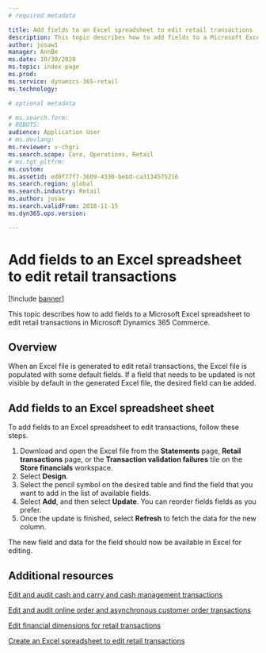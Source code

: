 ```yaml
---
# required metadata

title: Add fields to an Excel spreadsheet to edit retail transactions
description: This topic describes how to add fields to a Microsoft Excel spreadsheet to edit retail transactions in Microsoft Dynamics 365 Commerce.
author: josaw1
manager: AnnBe
ms.date: 10/30/2020
ms.topic: index-page
ms.prod: 
ms.service: dynamics-365-retail
ms.technology: 

# optional metadata

# ms.search.form: 
# ROBOTS: 
audience: Application User
# ms.devlang: 
ms.reviewer: v-chgri
ms.search.scope: Core, Operations, Retail
# ms.tgt_pltfrm: 
ms.custom: 
ms.assetid: ed0f77f7-3609-4330-bebd-ca3134575216
ms.search.region: global
ms.search.industry: Retail
ms.author: josaw
ms.search.validFrom: 2018-11-15
ms.dyn365.ops.version: 

---
```

# Add fields to an Excel spreadsheet to edit retail transactions

[!include [banner](../includes/banner.md)]

This topic describes how to add fields to a Microsoft Excel spreadsheet to edit retail transactions in Microsoft Dynamics 365 Commerce.

## Overview

When an Excel file is generated to edit retail transactions, the Excel file is populated with some default fields. If a field that needs to be updated is not visible by default in the generated Excel file, the desired field can be added.

## Add fields to an Excel spreadsheet sheet

To add fields to an Excel spreadsheet to edit transactions, follow these steps.

1. Download and open the Excel file from the **Statements** page, **Retail transactions** page, or the **Transaction validation failures** tile on the **Store financials** workspace.
1. Select **Design**.
1. Select the pencil symbol on the desired table and find the field that you want to add in the list of available fields.
1. Select **Add**, and then select **Update**. You can reorder fields fields as you prefer.   
1. Once the update is finished, select **Refresh** to fetch the data for the new column.

The new field and data for the field should now be available in Excel for editing.

## Additional resources

[Edit and audit cash and carry and cash management transactions](edit-cash-trans.md)

[Edit and audit online order and asynchronous customer order transactions](edit-order-trans.md)

[Edit financial dimensions for retail transactions](edit-financial-dim.md)

[Create an Excel spreadsheet to edit retail transactions](create-excel-edit.md)
